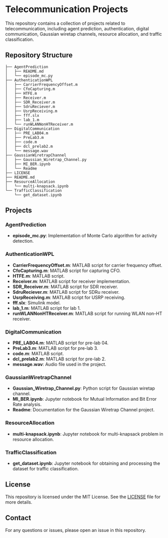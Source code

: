 # Telecommunication Projects

This repository contains a collection of projects related to telecommunication, including agent prediction, authentication, digital communication, Gaussian wiretap channels, resource allocation, and traffic classification.

## Repository Structure

```
├── AgentPrediction
│   ├── README.md
│   └── episode_mc.py
├── AuthenticationWPL
│   ├── CarrierFrequencyOffset.m
│   ├── CfoCapturing.m
│   ├── HTFE.m
│   ├── Receiver.m
│   ├── SDR_Receiver.m
│   ├── SdruReciever.m
│   ├── UsrpReceiving.m
│   ├── fff.slx
│   ├── lab_1.m
│   └── runWLANNonHTReceiver.m
├── DigitalCommunication
│   ├── PRE_LAB04.m
│   ├── PreLab3.m
│   ├── code.m
│   ├── dcl_prelab2.m
│   └── message.wav
├── GaussianWiretrapChannel
│   ├── Gaussian_Wiretrap_Channel.py
│   ├── MI_BER.ipynb
│   └── Readme
├── LICENSE
├── README.md
├── ResourceAllocation
│   └── multi-knapsack.ipynb
└── TrafficClassification
    └── get_dataset.ipynb
```

## Projects

### AgentPrediction

- **episode_mc.py**: Implementation of Monte Carlo algorithm for activity detection.

### AuthenticationWPL

- **CarrierFrequencyOffset.m**: MATLAB script for carrier frequency offset.
- **CfoCapturing.m**: MATLAB script for capturing CFO.
- **HTFE.m**: MATLAB script.
- **Receiver.m**: MATLAB script for receiver implementation.
- **SDR_Receiver.m**: MATLAB script for SDR receiver.
- **SdruReciever.m**: MATLAB script for SDRu receiver.
- **UsrpReceiving.m**: MATLAB script for USRP receiving.
- **fff.slx**: Simulink model.
- **lab_1.m**: MATLAB script for lab 1.
- **runWLANNonHTReceiver.m**: MATLAB script for running WLAN non-HT receiver.

### DigitalCommunication

- **PRE_LAB04.m**: MATLAB script for pre-lab 04.
- **PreLab3.m**: MATLAB script for pre-lab 3.
- **code.m**: MATLAB script.
- **dcl_prelab2.m**: MATLAB script for pre-lab 2.
- **message.wav**: Audio file used in the project.

### GaussianWiretrapChannel

- **Gaussian_Wiretrap_Channel.py**: Python script for Gaussian wiretap channel.
- **MI_BER.ipynb**: Jupyter notebook for Mutual Information and Bit Error Rate analysis.
- **Readme**: Documentation for the Gaussian Wiretrap Channel project.

### ResourceAllocation

- **multi-knapsack.ipynb**: Jupyter notebook for multi-knapsack problem in resource allocation.

### TrafficClassification

- **get_dataset.ipynb**: Jupyter notebook for obtaining and processing the dataset for traffic classification.

## License

This repository is licensed under the MIT License. See the [LICENSE](LICENSE) file for more details.

## Contact

For any questions or issues, please open an issue in this repository.
